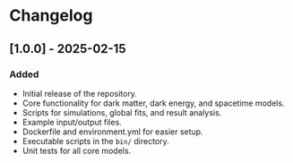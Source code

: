 # Changelog

## [1.0.0] - 2025-02-15
### Added
- Initial release of the repository.
- Core functionality for dark matter, dark energy, and spacetime models.
- Scripts for simulations, global fits, and result analysis.
- Example input/output files.
- Dockerfile and environment.yml for easier setup.
- Executable scripts in the `bin/` directory.
- Unit tests for all core models.